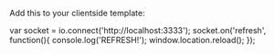 Add this to your clientside template:

 var socket = io.connect('http://localhost:3333');
     socket.on('refresh', function(){
        console.log('REFRESH!');
        window.location.reload();
     });